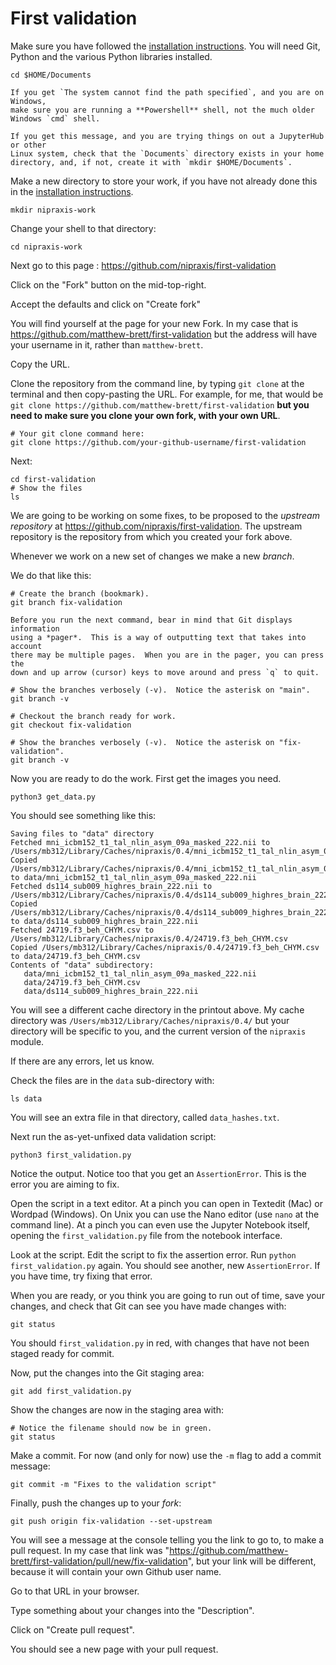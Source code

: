 # First validation

Make sure you have followed the [installation
instructions](https://textbook.nipraxis.org/installation).  You will need
Git, Python and the various Python libraries installed.

```
cd $HOME/Documents
```

```{warning}
If you get `The system cannot find the path specified`, and you are on Windows,
make sure you are running a **Powershell** shell, not the much older Windows `cmd` shell.

If you get this message, and you are trying things on out a JupyterHub or other
Linux system, check that the `Documents` directory exists in your home
directory, and, if not, create it with `mkdir $HOME/Documents`.
```

Make a new directory to store your work, if you have not already done this in
the [installation instructions](https://textbook.nipraxis.org/installation).

```
mkdir nipraxis-work
```

Change your shell to that directory:

```
cd nipraxis-work
```

Next go to this page : <https://github.com/nipraxis/first-validation>

Click on the "Fork" button on the mid-top-right.

Accept the defaults and click on "Create fork"

You will find yourself at the page for your new Fork.  In my case that is <https://github.com/matthew-brett/first-validation> but the address will have your username in it, rather than `matthew-brett`.

Copy the URL.

Clone the repository from the command line, by typing `git clone` at the
terminal and then copy-pasting the URL.  For example, for me, that would be
`git clone https://github.com/matthew-brett/first-validation` **but you need to
make sure you clone your own fork, with your own URL**.

```
# Your git clone command here:
git clone https://github.com/your-github-username/first-validation
```

Next:

```
cd first-validation
# Show the files
ls
```

We are going to be working on some fixes, to be proposed to the *upstream
repository* at <https://github.com/nipraxis/first-validation>.  The upstream repository is the repository from which you created your fork above.

Whenever we work on a new set of changes we make a new *branch*.

We do that like this:

```
# Create the branch (bookmark).
git branch fix-validation
```

```{warning}
Before you run the next command, bear in mind that Git displays information
using a *pager*.  This is a way of outputting text that takes into account
there may be multiple pages.  When you are in the pager, you can press the
down and up arrow (cursor) keys to move around and press `q` to quit.
```

```
# Show the branches verbosely (-v).  Notice the asterisk on "main".
git branch -v
```

```
# Checkout the branch ready for work.
git checkout fix-validation
```

```
# Show the branches verbosely (-v).  Notice the asterisk on "fix-validation".
git branch -v
```

Now you are ready to do the work.  First get the images you need.

```
python3 get_data.py
```

You should see something like this:

```
Saving files to "data" directory
Fetched mni_icbm152_t1_tal_nlin_asym_09a_masked_222.nii to /Users/mb312/Library/Caches/nipraxis/0.4/mni_icbm152_t1_tal_nlin_asym_09a_masked_222.nii
Copied /Users/mb312/Library/Caches/nipraxis/0.4/mni_icbm152_t1_tal_nlin_asym_09a_masked_222.nii to data/mni_icbm152_t1_tal_nlin_asym_09a_masked_222.nii
Fetched ds114_sub009_highres_brain_222.nii to /Users/mb312/Library/Caches/nipraxis/0.4/ds114_sub009_highres_brain_222.nii
Copied /Users/mb312/Library/Caches/nipraxis/0.4/ds114_sub009_highres_brain_222.nii to data/ds114_sub009_highres_brain_222.nii
Fetched 24719.f3_beh_CHYM.csv to /Users/mb312/Library/Caches/nipraxis/0.4/24719.f3_beh_CHYM.csv
Copied /Users/mb312/Library/Caches/nipraxis/0.4/24719.f3_beh_CHYM.csv to data/24719.f3_beh_CHYM.csv
Contents of "data" subdirectory:
   data/mni_icbm152_t1_tal_nlin_asym_09a_masked_222.nii
   data/24719.f3_beh_CHYM.csv
   data/ds114_sub009_highres_brain_222.nii
```

You will see a different cache directory in the printout above.  My cache
directory was `/Users/mb312/Library/Caches/nipraxis/0.4/` but your directory
will be specific to you, and the current version of the `nipraxis` module.

If there are any errors, let us know.

Check the files are in the `data` sub-directory with:

```
ls data
```

You will see an extra file in that directory, called `data_hashes.txt`.

Next run the as-yet-unfixed data validation script:

```
python3 first_validation.py
```

Notice the output.  Notice too that you get an `AssertionError`.  This is the error you are aiming to fix.

Open the script in a text editor.  At a pinch you can open in Textedit (Mac) or
Wordpad (Windows).   On Unix you can use the Nano editor (use `nano` at the
command line).  At a pinch you can even use the Jupyter Notebook itself,
opening the `first_validation.py` file from the notebook interface.

Look at the script.  Edit the script to fix the assertion error.  Run `python first_validation.py` again.  You should see another, new `AssertionError`.  If you have time, try fixing that error.

When you are ready, or you think you are going to run out of time, save your changes, and check that Git can see you have made changes with:

```
git status
```

You should `first_validation.py` in red, with changes that have not been staged ready for commit.

Now, put the changes into the Git staging area:

```
git add first_validation.py
```

Show the changes are now in the staging area with:

```
# Notice the filename should now be in green.
git status
```

Make a commit.  For now (and only for now) use the `-m` flag to add a commit
message:

```
git commit -m "Fixes to the validation script"
```

Finally, push the changes up to your *fork*:

```
git push origin fix-validation --set-upstream
```

You will see a message at the console telling you the link to go to, to make a
pull request.  In my case that link was
"https://github.com/matthew-brett/first-validation/pull/new/fix-validation",
but your link will be different, because it will contain your own Github user
name.

Go to that URL in your browser.

Type something about your changes into the "Description".

Click on "Create pull request".

You should see a new page with your pull request.
